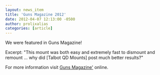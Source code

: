 ```yaml
---
layout: news_item
title: 'Guns Magazine 2012'
date: 2012-04-07 12:13:00 -0500
author: prolixalias
categories: [article]
---
```


We were featured in Guns Magazine!

Excerpt:
"This mount was both easy and extremely fast to dismount and remount ... why did [Talbot QD Mounts] post much better results?"

For more information visit [Guns Magazine'](http://fmgpublications.ipaperus.com/FMGPublications/GUNS/GUNS0412/?Page=18) online.
